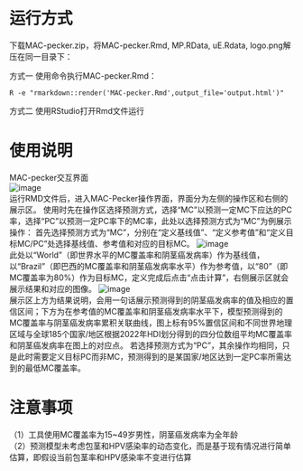 # 运行方式
下载MAC-pecker.zip，将MAC-pecker.Rmd, MP.RData, uE.Rdata, logo.png解压在同一目录下：

方式一 使用命令执行MAC-pecker.Rmd：

```
R -e "rmarkdown::render('MAC-pecker.Rmd',output_file='output.html')"
```
方式二 使用RStudio打开Rmd文件运行

# 使用说明
  MAC-pecker交互界面  
![image](https://github.com/user-attachments/assets/f6684206-31ba-47b5-8f35-0d6d3342808a)  
  运行RMD文件后，进入MAC-Pecker操作界面，界面分为左侧的操作区和右侧的展示区。
使用时先在操作区选择预测方式，选择“MC”以预测一定MC下应达的PC率，选择“PC”以预测一定PC率下的MC率，此处以选择预测方式为“MC”为例展示操作：
首先选择预测方式为“MC”，分别在“定义基线值”、“定义参考值”和“定义目标MC/PC”处选择基线值、参考值和对应的目标MC。
![image](https://github.com/user-attachments/assets/24b7a2b8-148c-4a88-a61f-95131a73de3b)  
  此处以“World”（即世界水平的MC覆盖率和阴茎癌发病率）作为基线值，以“Brazil”（即巴西的MC覆盖率和阴茎癌发病率水平）作为参考值，以“80”（即MC覆盖率为80%）作为目标MC，定义完成后点击“点击计算”，右侧展示区就会展示结果和对应的图像。
![image](https://github.com/user-attachments/assets/fb2fbb69-6eb9-4553-ac1b-d9b1d5b2febb)  
  展示区上方为结果说明，会用一句话展示预测得到的阴茎癌发病率的值及相应的置信区间；下方为在参考值的MC覆盖率和阴茎癌发病率水平下，模型预测得到的MC覆盖率与阴茎癌发病率累积关联曲线，图上标有95%置信区间和不同世界地理区域与全球185个国家/地区根据2022年HDI划分得到的四分位数组平均MC覆盖率和阴茎癌发病率在图上的对应点。
若选择预测方式为“PC”，其余操作均相同，只是此时需要定义目标PC而非MC，预测得到的是某国家/地区达到一定PC率所需达到的最低MC覆盖率。

# 注意事项
（1）工具使用MC覆盖率为15~49岁男性，阴茎癌发病率为全年龄  
（2）预测模型未考虑包茎和HPV感染率的动态变化，而是基于现有情况进行简单估算，即假设当前包茎率和HPV感染率不变进行估算
